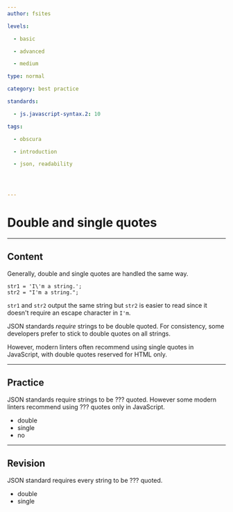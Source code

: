 ```yaml
---
author: fsites

levels:

  - basic

  - advanced

  - medium

type: normal

category: best practice

standards:

  - js.javascript-syntax.2: 10

tags:

  - obscura

  - introduction

  - json, readability




---
```


# Double and single quotes

---
## Content

Generally, double and single quotes are handled the same way. 

```
str1 = 'I\'m a string.';
str2 = "I'm a string.";
```
`str1` and `str2` output the same string but `str2` is easier to read since it doesn't require an escape character in `I'm`.

JSON standards *require* strings to be double quoted. For consistency, some developers prefer to stick to double quotes on all strings.

However, modern linters often recommend using single quotes in JavaScript, with double quotes reserved for HTML only.

---
## Practice

JSON standards require strings to be ??? quoted. However some modern linters recommend using ??? quotes only in JavaScript.


* double
* single
* no

---
## Revision

JSON standard requires every string to be ??? quoted.


* double
* single

